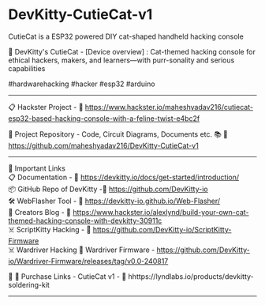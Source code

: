 # DevKitty-CutieCat-v1
CutieCat is a ESP32 powered DIY cat-shaped handheld hacking console

📕 DevKitty's CutieCat - [Device overview] : Cat-themed hacking console for ethical hackers, makers, and learners—with purr-sonality and serious capabilities

#hardwarehacking #hacker #esp32  #arduino   

-------------------------------------------------------------------------------------------------------  
📋 Hackster Project - 
🔗 https://www.hackster.io/maheshyadav216/cutiecat-esp32-based-hacking-console-with-a-feline-twist-e4bc2f

💼 Project Repository - Code, Circuit Diagrams, Documents etc. 📚
🔗 https://github.com/maheshyadav216/DevKitty-CutieCat-v1

-------------------------------------------------------------------------------------------------------  

📒 Important Links  
📋 Documentation - 🔗 https://devkitty.io/docs/get-started/introduction/  
📦 GitHub Repo of DevKitty -🔗 https://github.com/DevKitty-io  
🛠 WebFlasher Tool - 🔗 https://devkitty-io.github.io/Web-Flasher/  
📆 Creators Blog - 🔗 https://www.hackster.io/alexlynd/build-your-own-cat-themed-hacking-console-with-devkitty-30911c  
☠️ ScriptKitty Hacking - 🔗 https://github.com/DevKitty-io/ScriptKitty-Firmware  
☠️ Wardriver Hacking 🔗 Wardriver Firmware - https://github.com/DevKitty-io/Wardriver-Firmware/releases/tag/v0.0-240817  
  
🔴 🛒 Purchase Links -  CutieCat v1 - 🔗 hhttps://lyndlabs.io/products/devkitty-soldering-kit  

-------------------------------------------------------------------------------------------------------
